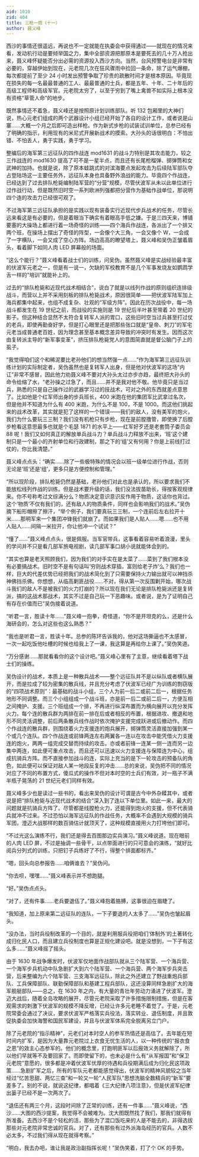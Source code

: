 ```yaml
---
aid: 1010
zid: 404
title: 三枪一炮（十一）
author: 聂义峰
---
```


西沙的事情还很遥远，再说也不一定就能在执委会中获得通过——就现在的情况来看，发动机行动是要倾举国之力，集中全部资源把那原本是要死去的几十万人抢出来，聂义峰怀疑能否分出必需的资源投入西沙方向。当然，台风预警电台是非常有必要的，穿越伊始到现在，元老院几次在狂风骤雨中捡回一条命，除了运气爆棚，每次都提前了至少 24 小时发出预警争取了珍贵的疏散时间才是根本原因。毕竟现在损失的每一名最最普通的工人、最最普通的士兵，都是五年、十年、二十年后的高级工程师和高级军官。元老院太穷了，以至于穷到了嘴上禽兽不如实际上根本没有资格“草菅人命”的地步。

既然事情还不着急，聂义峰还是按照原计划训练部队。听 132 包厢里的大神们说，热心元老们组成的两个武器设计小组已经开始了各自的设计工作，或者说是山寨……大概一个月之后即可造出样枪。作为新式步枪的试装试训单位，总参已经有了明确的指示，利用现有的米尼式开展新战术的摸索。大孙头的话很明白：不怕出错、不怕丢人，勇于实践，勇于学习。

整编后的海军第三远征队的四作战连 mod1631 的战斗力特别是其攻击能力，较之三作战连的 mod1630 提高了可不是一星半点，而且还有长尾枪榴弹、掷弹筒和女武神的加持。也就是说，除了原本蛙跳式的对滨海要点发起攻击为后续陆军部队夺占登陆场这一主要任务外，远征队本身也具备野外浪战的能力。毕竟四个作战连，已经达到了过去排队枪毙编制陆军营的“分营”规模，尽管伏波军从未以此单位进行过作战行动，但是既然旧时空一系列欧洲列强都把分营作为基础作战单位，那说明四个连的攻击力已经很可观了。

不过海军第三远征队承担的是实践以现有装备实行近现代步兵战术的任务，尽管长远来看这是有必要的，但是着眼当下确实有着眼高手低之嫌。于是三四天来，博铺要塞的大操场上都进行着一场奇怪的训练——四个海兵作战连，各派出了一个排又两个班，在操场上摆出了奇怪的阵型，一会像个大三角，一会又像个 W，一会成了一字横队，一会又成了空心方阵。场边高高的瞭望塔上，聂义峰和吴伪正皱着眉头，看着脚下如同人肉 LED 屏幕般的场面。

“这么个能行？”聂义峰看着战士们的训练，问吴伪。虽然聂义峰是实战经验最丰富的伏波军元老之一，但是有一说一，欠缺的军校教育不是几个军事发烧友如鹦鹉学舌一样的“培训”就能补上的。

过去的“排队枪毙和近现代战术相结合”，说白了就是以线列作战的原则组织连排级战斗，而营以上并不采用刻板的排队枪毙战术，原因很简单——把伏波军陆军加上海兵都集中起来，也组不成复杂、壮观的“军级方阵”。因此在历次战役中，每一场战斗都发生在 19 世纪之前，而战役的实施则是 19 世纪后半叶甚至带着 20 世纪的影子。但这种结合显然不太符合复转军人派的胃口，这些旧时空当过兵甚至打过仗的老兵，即使再勤奋好学，但是打心眼里还是把那些张口就是“皇帝、刺刀”的军宅元老当成普通老百姓，因为理念甚至基本概念差异导致的冲突时有发生。因而这次由复转派主导的“新军事变革”，挤压排队枪毙党人的意图简直就是督公脑门子上的虱子。

“我觉得咱们这个和稀泥要比老孙他们的想当然强一点……”作为海军第三远征队训练计划的实际制定者，吴伪虽然也是复转军人出身，但是他对伏波军的这场“内讧”非常不感冒，因此他力劝聂义峰不要对大孙头太过亦步亦趋，最终把大孙头的命令给缩了水，“老孙操之过急了，而且……并不是我对他不敬。他毕竟只是当过兵，熟悉的只是自己操作过的武器学习过的技战术，可对之外的东西就差点意思了。比如他是个红军师出身的步兵班长，400 米跑在他的集团军比武拿过名次，但是他并不知道为什么有 400 米跑，为什么不是 100，不是 1000。而这他们挑起来的战术改革，其实就是犯了这样的一个错误——我们的敌人，没有美军的炮火，我们为什么要玩三三制？我们没有机枪只有步枪，现在是前膛撸管，即使换了后膛步枪看这意思最多也就是个毛瑟 1871 的水平上——红军好歹还是老套筒子委员会 88 呢！我们又如何真正的解放单兵战斗力？单兵战斗力释放不出来，‘班’这个建制只是一个最小的齐射单位和行政建制，那之下的‘组’又有何用？你是上前线打过仗的，你比我清楚。”

聂义峰点点头：“确实……除了一些极特殊的情况会以班一级单位进行作战，否则无论是‘班’还是‘组’，更多只是方便控制和管理。”

“所以现阶段，排队枪毙仍然是基础，老孙他们对此也是承认的，所以要求我们不能放松线列作战的训练。但是战术要升级的话，我们没法拔苗助长，得按客观规律来。你不号称考过文综满分么？物质决定意识意识反作用于物质，这话你也背过。这个‘物质’不仅有我们的，还有敌人的物质条件，同样也会影响我们的战术。”吴伪摘下船形帽擦了擦汗，“举个例子，我们要真玩三三制，一个连前后左右拉开十米……那明军来一个集团冲锋我们就崩了。而如果我们是人贴人……嗯……也不用人贴人……间隔一米拉开，你让他冲一个试试？”

“懂了……”聂义峰点点头，很是佩服。当军官带兵，这事看着容易听着浪漫，里头的学问并不只是看几部军旅电视剧，读几部军事口胡小说就能体会到的。

“其实也算是老天照顾我们，因为我们的对手实在是太菜了……菜到了我们根本没有必要搞战术。旧时空不是有句话叫‘穷则战术穿插，富则给老子炸’么？我们也一样，巨大的代差优势已经把我们的战术简化到了只需要保持火力输出就可以神挡杀神佛挡杀佛。你想想，从临高剿匪战役……不对，得从第一次反围剿开始，哪次战斗我们的敌人不是被我们的火力打崩的？所以现在我们无论是排队枪毙派还是复转派，搞的这战术那战术，其实不过是自己玩一下恶趣味。或者说，是为了证明自己有存在价值而已”吴伪接着说道。

“听君一言，胜读十年……”聂义峰一抱拳，奇怪道，“你不是开坦克的么，还是什么海研会的，怎么对这些也这么熟悉？”

“我也是听君一言，胜读十年。总参的陈环告诉我的，他对这场撕逼也不太感冒，一次一起吃饭他吐槽的时候也给我上了一课，我这算是再给你上课了。”吴伪笑道。

“万分感谢……那就看看你的这个设计吧。”聂义峰心里有了主意，继续看着塔下战士们的操练。

吴伪设计的战术，本质上是一种散兵战术——整个远征队并不是以纵队或者横队展开，而是拉成了较为密集的散兵线，并且充分考虑了伏波军已经广为训练的剽窃版的“四项战术原则”：最基础的战斗小组，三个人为前一后二或前二后一，根据任务地形不同调整。而三个小组组成一个战斗班，亦是前一后二或前二后一，方便互相之间掩护、支援。三个班组成一个排，不再进行纵深布置而为横向展开以充分发挥火力。每个连的散兵群为两排在前一排在后或者相反的布置，根据进攻、撤退和地形不同灵活调整，前后两条散兵线作战时依次掩护支援完成跃进或后撤动作。而四个作战连的散兵群，则围绕着火力支援连的炮兵展开，掷弹筒灵活直接加强到某一个或几个连队。四个作战连或前锋两连左右两翼各一连以在攻击中能凭借火力支援连的炮火，两两一组完成交替而持续的攻击。亦或者前锋一连某一侧一连而另一边集中两连，如此便可重点攻击，而且还可以迅速以火力支援连与保障连为中心，组成抗骑兵方阵。而不直接参加战斗的连，实际上充当的是下一轮攻击的预备队的角色，如此便可以保证对敌人某一地段反复的冲击……总的来说，吴伪把不同的情况对应了不同的布置方式，傻瓜式的操作不但对本时空的士兵们有效，对一瓶子不满半瓶子晃荡的 21 世纪元老们同样有效。

聂义峰多少也是读过一些书的，看出来吴伪的设计可谓是古今中外杂糅其中，或者说是把“排队枪毙与近现代战术的结合”深入到了连以下单位里。如此一来，最大的问题就是抗骑兵方阵了。尽管都是线膛枪火力，还能得到炮火的支援，但不代表骑兵就冲不过来。不过恐怕以海军远征队的作战任务，大概率不会遇到大规模的骑兵军团，澄迈大战那样的数百骑估计就顶天了，这种规模直接用火力打垮他们即可。

“不过光这么演练不行，我们还是得去百图那边实兵演习。”聂义峰说道。现在眼前的人肉 LED 屏，不过是抽调一些骨干，以点带面进行的只可意会的演练，“就好比阅兵分列式的训练，只把钉子兵练好了不行，得整个排面都标齐。”

“嗯，回头向总参报告……咱俩谁去？”吴伪问。

“你去呗，嘿嘿……”聂义峰表示并不想跑腿。

“好。”吴伪点点头。

“对了，还有件事……老兵要退伍了。”聂义峰抱着胳膊，这事很迫在眉睫了。

“我知道，加上原来第二远征队的连队，一下子要退的人太多了……”吴伪也皱起眉头。

“没办法，当时兵役制改革的一个目的，就是利用服兵役把咱们‘体制外’的土著转化成归化民人口，而且建立兵役制度也算是正规化建设吧。就是没想到，一下子有这么多……”聂义峰摇了摇头。

由于 1630 年战争爆发时，伏波军仅地面作战部队就从三个陆军营、一个海兵营、一个海军步兵机动中队急剧扩大到六个陆军营、一个海兵营、两个海军步兵突击营，后来整编为六个陆军营、三支海军远征队，除此之外还建立了野战重炮兵部队、工兵保障部队、联勤保障部队和基建工程兵部队，这还没算同样急剧扩大的海军舰艇部队——总之，在 1630 年之内，有大量的青壮年劳动力涌进了伏波军。澄迈大战后，随着全岛攻略的展开，尽管元老院采取了许多措施限制措施，但是在客观需求的刺激下伏波军的规模不降反增，已经让许多元老睡不着觉了。于是，元老院常委会通过了决议，要求伏波军严格落实兵役法，落实转业、退伍制度，并且敦促执委会加快海警和国民军建设，并且与伏波军体系完全脱离另立门户。

除了元老院的“指示精神”，元老们对本时空人的参军热情还是高估了。去年能在短时间内扩军，是因为大量靠元老院过上衣食无忧生活的人，以一种传统的“报衣食之恩”的效主心态参军的。他们的概念里，打跑明匪军以后报效义务就解除了，所以他们早就等不及要回家了。而即使留下的，也未必是什么有“从军报国”和“保卫元老院”意愿的，很多都是冲着伏波军优厚的待遇和兵役期满后成为归化民这项政策……急剧扩军之后，所有的军队元老都能感觉得出，伏波军的精神风貌较之当年经过“忆苦思甜、两忆三查”和一轮又一轮“人民军队”思想洗脑全数精兵的“新军”要差多了。别的不说，就说这纪律，都唱着《三大纪律八项注意》，但是伏波军纪律出篓子已经不是一次两次了。

“退伍还有两三个月，这段时间除了正常的训练，还有一件事……”聂义峰说，“西沙……大图的西沙提案，我觉得不会被难为。沈大图既然找了我们，那我们就得有所准备。去西沙不是个轻松的活，那些为了混口饭吃来的人是不能去的，非得选拔那些对元老院非常忠诚的官兵。对了，还有那些有过外派海岛经历的官兵。人数不必太多，不过我们得从现在就得考察。”

“明白，我去办吧，谁让我是政治副指挥长呢！”吴伪笑着，打了个 OK 的手势。
